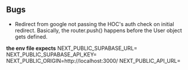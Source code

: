 ## Bugs

- Redirect from google not passing the HOC's auth check on initial redirect. Basically, the router.push() happens before the User object gets defined.

**the env file expects**
NEXT_PUBLIC_SUPABASE_URL=
NEXT_PUBLIC_SUPABASE_API_KEY=
NEXT_PUBLIC_ORIGIN=http://localhost:3000/
NEXT_PUBLIC_API_URL=

